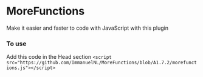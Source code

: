 # MoreFunctions
Make it easier and faster to code with JavaScript with this plugin

### To use
Add this code in the Head section
`<script src="https://github.com/ImmanuelNL/MoreFunctions/blob/A1.7.2/morefunctions.js"></script>`

